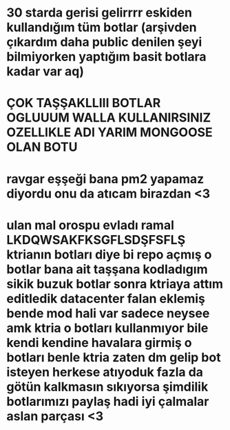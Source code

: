 # 30 starda gerisi gelirrrr eskiden kullandığım tüm botlar (arşivden çıkardım daha public denilen şeyi bilmiyorken yaptığım basit botlara kadar var aq)
# ÇOK TAŞŞAKLLIII BOTLAR OGLUUUM WALLA KULLANIRSINIZ OZELLIKLE ADI YARIM MONGOOSE OLAN BOTU
# ravgar eşşeği bana pm2 yapamaz diyordu onu da atıcam birazdan <3
# ulan mal orospu evladı ramal LKDQWSAKFKSGFLSDŞFSFLŞ ktrianın botları diye bi repo açmış o botlar bana ait taşşana kodladıgım sikik buzuk botlar sonra ktriaya attım editledik datacenter falan eklemiş bende mod hali var sadece neysee amk ktria o botları kullanmıyor bile kendi kendine havalara girmiş o botları benle ktria zaten dm gelip bot isteyen herkese atıyoduk fazla da götün kalkmasın sıkıyorsa şimdilik botlarımızı paylaş hadi iyi çalmalar aslan parçası <3
